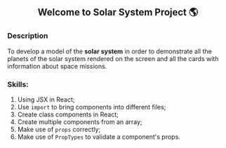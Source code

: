 <h2 align="center">Welcome to Solar System Project 🌎 </h2>

### Description
To develop a model of the **solar system** in order to demonstrate all the planets of the solar system rendered on the screen and all the cards with information about space missions.

### Skills:
1. Using JSX in React;
2. Use `import` to bring components into different files;
3. Create class components in React;
4. Create multiple components from an array;
5. Make use of `props` correctly;
6. Make use of `PropTypes` to validate a component's props.
